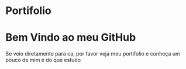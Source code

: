 # Portifolio
<h1>Bem Vindo ao meu GitHub</h1>
<p>Se veio diretamente para ca, por favor veja meu portifolio e conheça um pouco de mim e do que estudo</p>
